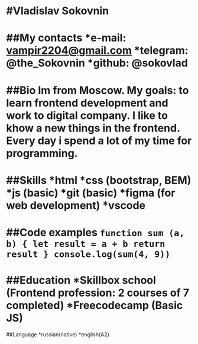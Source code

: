 #Vladislav Sokovnin
===
##My contacts 
    *e-mail: vampir2204@gmail.com
    *telegram: @the_Sokovnin
    *github: @sokovlad
===
##Bio
    Im from Moscow. My goals: to learn frontend development and work to digital company. I like to khow a new things in the frontend. Every day i spend a lot of my time for programming. 
===
##Skills
    *html
    *css (bootstrap, BEM)
    *js  (basic)
    *git (basic)
    *figma (for web development)
    *vscode
===
##Code examples
    ```function sum (a, b) {
        let result = a + b
        return result
    }
    console.log(sum(4, 9))
    ```
===
##Education
    *Skillbox school (Frontend profession: 2 courses of 7 completed)
    *Freecodecamp (Basic JS)
===
##Language
    *russian(native)
    *english(A2)
